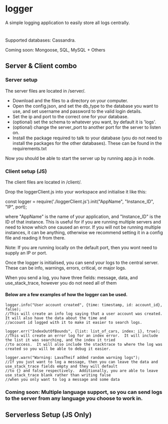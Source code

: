 # logger
A simple logging application to easily store all logs centrally.

#

Supported databases: Cassandra.

Coming soon: Mongoose, SQL, MySQL + Others

## Server & Client combo

### Server setup
The server files are located in /server/.

- Download and the files to a directory on your computer.
- Open the config.json, and set the db_type to the database you want to use, and set username and password to the valid login details.
- Set the ip and port to the correct one for your database.
- (optional) set the schema to whatever you want, by default it is 'logs'.
- (optional) change the server_port to another port for the server to listen on.
- Install the package required to talk to your database (you do not need to install the packages for the other databases).  These can be found in the requirements.txt

Now you should be able to start the server up by running app.js in node.

### Client setup (JS)
The client files are located in /client/.

Drop the loggerClient.js into your workspace and initialise it like this:

const logger = require('./loggerClient.js').init("AppName", "Instance_ID", "IP", port);

where "AppName" is the name of your application,
and "Instance_ID" is the ID of that instance.  This is useful for if you are running multiple servers and need to know
which one caused an error.  If you will not be running multiple instances, it can be anything, otherwise we recommend
setting it in a config file and reading it from there.

Note: If you are running locally on the default port, then you wont need to supply an IP or port.


Once the logger is initialised, you can send your logs to the central server.
These can be info, warnings, errors, critical, or major logs.

When you send a log, you have three fields: message, data, and use_stack_trace, however you do not need all of them
#### Below are a few examples of how the logger can be used.

```
logger.info("User account created", {time: timestamp, id: account_id}, false);
//This will create an info log saying that a user account was created.  It will also have the data about the time and
//account id logged with it to make it easier to search logs.
```
```
logger.err("IndexOutOfBounds", {list: list_of_cars, index: i}, true);
//This will create an error log for an index error.  It will include the list it was searching, and the index it tried
//to access.  It will also include the stacktrace to where the log was created so you will be able to debug it easier.
```
```
logger.warn("Warning: LavaTheif added random warning logs");
//If you just want to log a message, then you can leave the data and use_stack_trace fields empty and they will default
//to {} and false respectively.  Additionally, you are able to leave use_stack_trace blank rather than writing false
//when you only want to log a message and some data
```

### Coming soon: Multiple language support, so you can send logs to the server from any language you choose to work in.

## Serverless Setup (JS Only)
